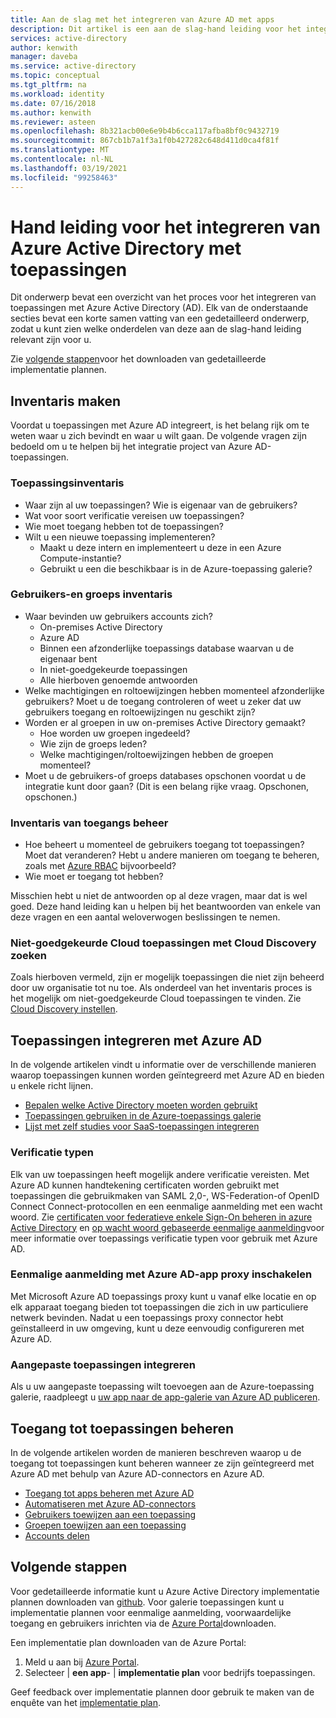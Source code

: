 ```yaml
---
title: Aan de slag met het integreren van Azure AD met apps
description: Dit artikel is een aan de slag-hand leiding voor het integreren van Azure Active Directory (AD) met on-premises toepassingen en Cloud toepassingen.
services: active-directory
author: kenwith
manager: daveba
ms.service: active-directory
ms.topic: conceptual
ms.tgt_pltfrm: na
ms.workload: identity
ms.date: 07/16/2018
ms.author: kenwith
ms.reviewer: asteen
ms.openlocfilehash: 8b321acb00e6e9b4b6cca117afba8bf0c9432719
ms.sourcegitcommit: 867cb1b7a1f3a1f0b427282c648d411d0ca4f81f
ms.translationtype: MT
ms.contentlocale: nl-NL
ms.lasthandoff: 03/19/2021
ms.locfileid: "99258463"
---
```

# <a name="integrating-azure-active-directory-with-applications-getting-started-guide"></a>Hand leiding voor het integreren van Azure Active Directory met toepassingen

Dit onderwerp bevat een overzicht van het proces voor het integreren van toepassingen met Azure Active Directory (AD). Elk van de onderstaande secties bevat een korte samen vatting van een gedetailleerd onderwerp, zodat u kunt zien welke onderdelen van deze aan de slag-hand leiding relevant zijn voor u.

Zie [volgende stappen](#next-steps)voor het downloaden van gedetailleerde implementatie plannen.

## <a name="take-inventory"></a>Inventaris maken
Voordat u toepassingen met Azure AD integreert, is het belang rijk om te weten waar u zich bevindt en waar u wilt gaan.  De volgende vragen zijn bedoeld om u te helpen bij het integratie project van Azure AD-toepassingen.

### <a name="application-inventory"></a>Toepassingsinventaris
* Waar zijn al uw toepassingen? Wie is eigenaar van de gebruikers?
* Wat voor soort verificatie vereisen uw toepassingen?
* Wie moet toegang hebben tot de toepassingen?
* Wilt u een nieuwe toepassing implementeren?
  * Maakt u deze intern en implementeert u deze in een Azure Compute-instantie?
  * Gebruikt u een die beschikbaar is in de Azure-toepassing galerie?

### <a name="user-and-group-inventory"></a>Gebruikers-en groeps inventaris
* Waar bevinden uw gebruikers accounts zich?
  * On-premises Active Directory
  * Azure AD
  * Binnen een afzonderlijke toepassings database waarvan u de eigenaar bent
  * In niet-goedgekeurde toepassingen
  * Alle hierboven genoemde antwoorden
* Welke machtigingen en roltoewijzingen hebben momenteel afzonderlijke gebruikers? Moet u de toegang controleren of weet u zeker dat uw gebruikers toegang en roltoewijzingen nu geschikt zijn?
* Worden er al groepen in uw on-premises Active Directory gemaakt?
  * Hoe worden uw groepen ingedeeld?
  * Wie zijn de groeps leden?
  * Welke machtigingen/roltoewijzingen hebben de groepen momenteel?
* Moet u de gebruikers-of groeps databases opschonen voordat u de integratie kunt door gaan?  (Dit is een belang rijke vraag. Opschonen, opschonen.)

### <a name="access-management-inventory"></a>Inventaris van toegangs beheer
* Hoe beheert u momenteel de gebruikers toegang tot toepassingen? Moet dat veranderen?  Hebt u andere manieren om toegang te beheren, zoals met [Azure RBAC](../../role-based-access-control/role-assignments-portal.md) bijvoorbeeld?
* Wie moet er toegang tot hebben?

Misschien hebt u niet de antwoorden op al deze vragen, maar dat is wel goed.  Deze hand leiding kan u helpen bij het beantwoorden van enkele van deze vragen en een aantal weloverwogen beslissingen te nemen.

### <a name="find-unsanctioned-cloud-applications-with-cloud-discovery"></a>Niet-goedgekeurde Cloud toepassingen met Cloud Discovery zoeken

Zoals hierboven vermeld, zijn er mogelijk toepassingen die niet zijn beheerd door uw organisatie tot nu toe.  Als onderdeel van het inventaris proces is het mogelijk om niet-goedgekeurde Cloud toepassingen te vinden. Zie [Cloud Discovery instellen](/cloud-app-security/set-up-cloud-discovery).

## <a name="integrating-applications-with-azure-ad"></a>Toepassingen integreren met Azure AD
In de volgende artikelen vindt u informatie over de verschillende manieren waarop toepassingen kunnen worden geïntegreerd met Azure AD en bieden u enkele richt lijnen.

* [Bepalen welke Active Directory moeten worden gebruikt](../fundamentals/active-directory-whatis.md)
* [Toepassingen gebruiken in de Azure-toepassings galerie](what-is-single-sign-on.md)
* [Lijst met zelf studies voor SaaS-toepassingen integreren](../saas-apps/tutorial-list.md)

### <a name="authentication-types"></a>Verificatie typen
Elk van uw toepassingen heeft mogelijk andere verificatie vereisten. Met Azure AD kunnen handtekening certificaten worden gebruikt met toepassingen die gebruikmaken van SAML 2,0-, WS-Federation-of OpenID Connect Connect-protocollen en een eenmalige aanmelding met een wacht woord. Zie [certificaten voor federatieve enkele Sign-On beheren in azure Active Directory](manage-certificates-for-federated-single-sign-on.md) en [op wacht woord gebaseerde eenmalige aanmelding](what-is-single-sign-on.md)voor meer informatie over toepassings verificatie typen voor gebruik met Azure AD.

### <a name="enabling-sso-with-azure-ad-app-proxy"></a>Eenmalige aanmelding met Azure AD-app proxy inschakelen
Met Microsoft Azure AD toepassings proxy kunt u vanaf elke locatie en op elk apparaat toegang bieden tot toepassingen die zich in uw particuliere netwerk bevinden. Nadat u een toepassings proxy connector hebt geïnstalleerd in uw omgeving, kunt u deze eenvoudig configureren met Azure AD.

### <a name="integrating-custom-applications"></a>Aangepaste toepassingen integreren
Als u uw aangepaste toepassing wilt toevoegen aan de Azure-toepassing galerie, raadpleegt u [uw app naar de app-galerie van Azure AD publiceren](../develop/v2-howto-app-gallery-listing.md).

## <a name="managing-access-to-applications"></a>Toegang tot toepassingen beheren
In de volgende artikelen worden de manieren beschreven waarop u de toegang tot toepassingen kunt beheren wanneer ze zijn geïntegreerd met Azure AD met behulp van Azure AD-connectors en Azure AD.

* [Toegang tot apps beheren met Azure AD](what-is-access-management.md)
* [Automatiseren met Azure AD-connectors](../app-provisioning/user-provisioning.md)
* [Gebruikers toewijzen aan een toepassing](./assign-user-or-group-access-portal.md)
* [Groepen toewijzen aan een toepassing](./assign-user-or-group-access-portal.md)
* [Accounts delen](../enterprise-users/users-sharing-accounts.md)

## <a name="next-steps"></a>Volgende stappen
Voor gedetailleerde informatie kunt u Azure Active Directory implementatie plannen downloaden van [github](../fundamentals/active-directory-deployment-plans.md). Voor galerie toepassingen kunt u implementatie plannen voor eenmalige aanmelding, voorwaardelijke toegang en gebruikers inrichten via de [Azure Portal](https://portal.azure.com)downloaden. 

Een implementatie plan downloaden van de Azure Portal:

1. Meld u aan bij [Azure Portal](https://portal.azure.com).
2. Selecteer   |  **een app**-  |  **implementatie plan** voor bedrijfs toepassingen.

Geef feedback over implementatie plannen door gebruik te maken van de enquête van het [implementatie plan](https://aka.ms/DeploymentPlanFeedback).